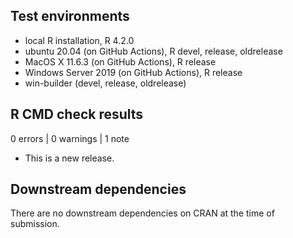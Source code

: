 ## Test environments
* local R installation, R 4.2.0
* ubuntu 20.04 (on GitHub Actions), R devel, release, oldrelease
* MacOS X 11.6.3 (on GitHub Actions), R release
* Windows Server 2019 (on GitHub Actions), R release
* win-builder (devel, release, oldrelease)

## R CMD check results

0 errors | 0 warnings | 1 note

* This is a new release.

## Downstream dependencies
There are no downstream dependencies on CRAN at the time of submission.
